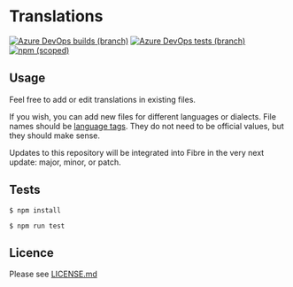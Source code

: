 # Translations
[![Azure DevOps builds (branch)](https://img.shields.io/azure-devops/build/fibre-scm/1a84d4c7-ebcc-4ca3-8338-ccd5c297ca2f/17/master?label=Build)](https://dev.azure.com/Fibre-SCM/Fibre/_build)
[![Azure DevOps tests (branch)](https://img.shields.io/azure-devops/tests/fibre-scm/1a84d4c7-ebcc-4ca3-8338-ccd5c297ca2f/17/master?label=Tests)](https://dev.azure.com/Fibre-SCM/Fibre/_build)
[![npm (scoped)](https://img.shields.io/npm/v/@fibre/translations?color=brightgreen&label=NPM&logo=npm)](https://www.npmjs.com/package/@fibre/types)

## Usage

Feel free to add or edit translations in existing files.

If you wish, you can add new files for different languages or dialects. File names should be [language tags](https://en.wikipedia.org/wiki/Language_localisation#Language_tags_and_codes). They do not need to be official values, but they should make sense.

Updates to this repository will be integrated into Fibre in the very next update: major, minor, or patch.

## Tests
```
$ npm install

$ npm run test
```

## Licence
Please see [LICENSE.md](./LICENSE.md)
